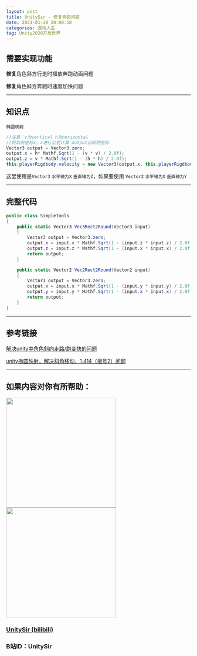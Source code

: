 ```yaml
---
layout: post
title: UnitySir - 修复奔跑问题
date: 2021-01-28 20:00:58
categories: 游戏人生
tag: Unity2020开放世界
---
```






## 需要实现功能

**修复**角色斜方行走时播放奔跑动画问题

**修复**角色斜方奔跑时速度加快问题



---



## 知识点

`椭圆映射` 

```c#
//注意：v为vertical h为horizontal
//将以前坐标x，z进行公式计算 output出新的坐标
Vector3 output = Vector3.zero;
output.x = h* Mathf.Sqrt(1 - (v * v) / 2.0f);
output.z = v * Mathf.Sqrt(1 - (h * h) / 2.0f);
this.playerRigdbody.velocity = new Vector3(output.x, this.playerRigdbody.velocity.y, output.z) * this.runSpeed * Time.deltaTime;
```

这里使用是`Vector3` `水平轴为X` `垂直轴为Z`，如果要使用 `Vector2`  `水平轴为X` `垂直轴为Y`



---



## 完整代码

```C#
public class SimpleTools
{
    public static Vector3 Vec3Rect2Round(Vector3 input)
    {
        Vector3 output = Vector3.zero;
        output.x = input.x * Mathf.Sqrt(1 - (input.z * input.z) / 2.0f);
        output.z = input.z * Mathf.Sqrt(1 - (input.x * input.x) / 2.0f);
        return output;
    }

    public static Vector2 Vec2Rect2Round(Vector2 input)
    {
        Vector3 output = Vector3.zero;
        output.x = input.x * Mathf.Sqrt(1 - (input.y * input.y) / 2.0f);
        output.y = input.y * Mathf.Sqrt(1 - (input.x * input.x) / 2.0f);
        return output;
    }
}
```



---

## 参考链接

[解决unity中角色斜向走路/跑变快的问题](https://blog.csdn.net/weixin_42596385/article/details/89035822)

[unity椭圆映射，解决斜角移动，1.414（根号2）问题](https://blog.csdn.net/euphorias/article/details/95314827)



---



## 如果内容对你有所帮助：

<div><img src="https://pic4.zhimg.com/v2-87fbc8ee6ab3fd92f423d414d039b627_b.jpeg" width="300px"/>
<img src="https://pic2.zhimg.com/v2-b8ab4acf7899b2ced11287cdbd8279b5_b.jpeg" width="300px"/></div>

### [UnitySir (bilibili)](https://space.bilibili.com/308511666)
### B站ID：UnitySir